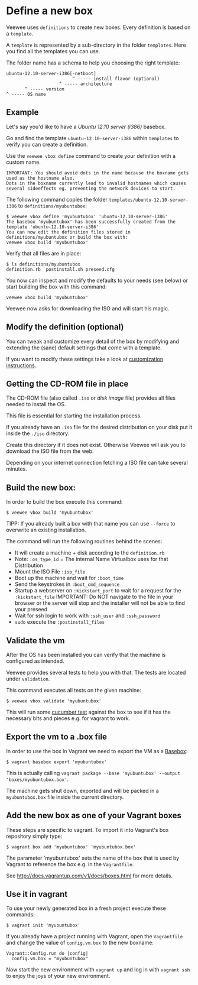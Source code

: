 # Define a new box

Veewee uses `definitions` to create new boxes. Every definition is based on a `template`.

A `template` is represented by a sub-directory in the folder `templates`. Here you find all the templates you can use.

The folder name has a schema to help you choosing the right template:

    ubuntu-12.10-server-i386[-netboot]
                             ^ ----- install flavor (optional)
                        ^ ----- architecture
           ^ ----- version
    ^ ----- OS name


## Example

Let's say you'd like to have a *Ubuntu 12.10 server (i386)* basebox.

Go and find the template `ubuntu-12.10-server-i386` within `templates` to verify you can create a definition.

Use the `veewee vbox define` command to create your definition with a custom name.

	IMPORTANT: You should avoid dots in the name because the boxname gets used as the hostname also.
	Dots in the boxname currently lead to invalid hostnames which causes several sideeffects eg. preventing the network devices to start.

The following command copies the folder `templates/ubuntu-12.10-server-i386` to `definitions/myubuntubox`:

    $ veewee vbox define 'myubuntubox' 'ubuntu-12.10-server-i386'
    The basebox 'myubuntubox' has been successfully created from the template 'ubuntu-12.10-server-i386'
    You can now edit the definition files stored in definitions/myubuntubox or build the box with:
    veewee vbox build 'myubuntubox'

Verify that all files are in place:

    $ ls definitions/myubuntubox
    definition.rb  postinstall.sh preseed.cfg

You now can inspect and modify the defaults to your needs (see below) or start building the box with this command:

    veewee vbox build 'myubuntubox'

Veewee now asks for downloading the ISO and will start his magic.


## Modify the definition (optional)

You can tweak and customize every detail of the box by modifying and extending the (sane) default settings
that come with a template.

If you want to modify these settings take a look at [customization instructions](customize.md).


## Getting the CD-ROM file in place

The CD-ROM file (also called `.iso` or *disk image* file) provides all files needed to install the OS.

This file is essential for starting the installation process.

If you already have an `.iso` file for the desired distribution on your disk put it inside the `./iso` directory.

Create this directory if it does not exist. Otherwise Veewee will ask you to download the ISO file from the web.

Depending on your internet connection fetching a ISO file can take several minutes.


## Build the new box:

In order to build the box execute this command:

    $ veewee vbox build 'myubuntubox'

TIPP: If you already built a box with that name you can use `--force` to overwrite an existing installation.

The command will run the following routines behind the scenes:

- It will create a machine + disk according to the `definition.rb`
- Note: `:os_type_id` = The internal Name Virtualbox uses for that Distribution
- Mount the ISO File `:iso_file`
- Boot up the machine and wait for `:boot_time`
- Send the keystrokes in `:boot_cmd_sequence`
- Startup a webserver on `:kickstart_port` to wait for a request for the `:kickstart_file`
  IMPORTANT: Do NOT navigate to the file in your browser or the server will stop and the installer will not be able to find your preseed
- Wait for ssh login to work with `:ssh_user` and `:ssh_password`
- `sudo` execute the `:postinstall_files`


## Validate the vm

After the OS has been installed you can verify that the machine is configured as intended.

Veewee provides several tests to help you with that. The tests are located under `validation`.

This command executes all tests on the given machine:

    $ veewee vbox validate 'myubuntubox'

This will run some [cucumber test](http://cukes.info/) against the box
to see if it has the necessary bits and pieces e.g. for vagrant to work.


## Export the vm to a .box file

In order to use the box in Vagrant we need to export the VM as a [Basebox](http://vagrantup.com/v1/docs/base_boxes.html):

    $ vagrant basebox export 'myubuntubox'

This is actually calling `vagrant package --base 'myubuntubox' --output 'boxes/myubuntubox.box'`.

The machine gets shut down, exported and will be packed in a `myubuntubox.box` file inside the current directory.


## Add the new box as one of your Vagrant boxes

These steps are specific to vagrant. To import it into Vagrant's box repository simply type:

    $ vagrant box add 'myubuntubox' 'myubuntubox.box'

The parameter 'myubuntubox' sets the name of the box that is used by Vagrant to reference the box e.g. in the `Vagrantfile`.

See http://docs.vagrantup.com/v1/docs/boxes.html for more details.


## Use it in vagrant

To use your newly generated box in a fresh project execute these commands:

    $ vagrant init 'myubuntubox'

If you already have a project running with Vagrant, open the `Vagrantfile` and change the value of `config.vm.box`
to the new boxname:

    Vagrant::Config.run do |config|
      config.vm.box = "myubuntubox"

Now start the new environment with `vagrant up` and log in with `vagrant ssh` to enjoy the joys of your new environment.